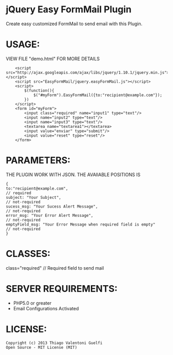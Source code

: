 jQuery Easy FormMail Plugin
====================

Create easy customized FormMail to send email with this Plugin.


USAGE:
======

VIEW FILE "demo.html" FOR MORE DETAILS

        <script src="http://ajax.googleapis.com/ajax/libs/jquery/1.10.1/jquery.min.js"></script>
        <script src="EasyFormMail/jquery.easyFormMail.js"></script>
        <script>
            $(function(){
                $("#myForm").EasyFormMail({to:"recipient@example.com"});
            })
        </script> 
        <form id="myForm">
            <input class="required" name="input1" type="text"/>
            <input name="input2" type="text"/>
            <input name="input3" type="text"/>
            <textarea name="textarea1"></textarea>
            <input value="enviar" type="submit"/>
            <input value="reset" type="reset"/>
        </form>


PARAMETERS:
===========

THE PLUGIN WORK WITH JSON. THE AVAIlABLE POSITIONS IS

    {
    to:"recipient@example.com",                                          // required
    subject: "Your Subject",                                             // not-required
    sucess_msg: "Your Sucess Alert Message",                             // not-required
    error_msg: "Your Error Alert Message",                               // not-required
    emptyField_msg: "Your Error Message when required field is empty"    // not-required
    }


CLASSES:
========

class="required"        // Required field to send mail



SERVER REQUIREMENTS:
====================

   - PHP5.0 or greater
   - Email Configurations Activated


LICENSE:
=========

    Copyright (c) 2013 Thiago Valentoni Guelfi
    Open Source - MIT License (MIT)